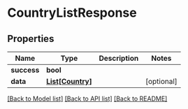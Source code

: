 # CountryListResponse

## Properties
Name | Type | Description | Notes
------------ | ------------- | ------------- | -------------
**success** | **bool** |  | 
**data** | [**List[Country]**](Country.md) |  | [optional] 

[[Back to Model list]](../README.md#documentation-for-models) [[Back to API list]](../README.md#documentation-for-api-endpoints) [[Back to README]](../README.md)


